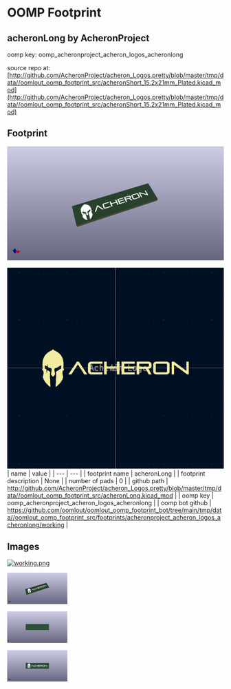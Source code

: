 # OOMP Footprint  
## acheronLong  by AcheronProject  
  
oomp key: oomp_acheronproject_acheron_logos_acheronlong  
  
source repo at: [http://github.com/AcheronProject/acheron_Logos.pretty/blob/master/tmp/data//oomlout_oomp_footprint_src/acheronShort_15.2x21mm_Plated.kicad_mod](http://github.com/AcheronProject/acheron_Logos.pretty/blob/master/tmp/data//oomlout_oomp_footprint_src/acheronShort_15.2x21mm_Plated.kicad_mod)  
## Footprint  
  
[![working_kicad_pcb_3d.png](working_kicad_pcb_3d_600.png)](working_kicad_pcb_3d.png)  
  
[![working.png](working_600.png)](working.png)  
| name | value | 
| --- | --- | 
| footprint name | acheronLong | 
| footprint description | None | 
| number of pads | 0 | 
| github path | http://github.com/AcheronProject/acheron_Logos.pretty/blob/master/tmp/data//oomlout_oomp_footprint_src/acheronLong.kicad_mod | 
| oomp key | oomp_acheronproject_acheron_logos_acheronlong | 
| oomp bot github | https://github.com/oomlout/oomlout_oomp_footprint_bot/tree/main/tmp/data//oomlout_oomp_footprint_src/footprints/acheronproject_acheron_logos_acheronlong/working | 
## Images  
  
[![working.png](working_140.png)](working.png)  
  
[![working_kicad_pcb_3d.png](working_kicad_pcb_3d_140.png)](working_kicad_pcb_3d.png)  
  
[![working_kicad_pcb_3d_back.png](working_kicad_pcb_3d_back_140.png)](working_kicad_pcb_3d_back.png)  
  
[![working_kicad_pcb_3d_front.png](working_kicad_pcb_3d_front_140.png)](working_kicad_pcb_3d_front.png)  
